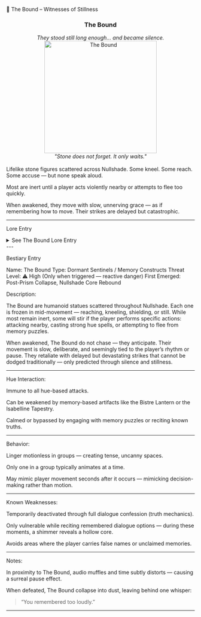 🗿 The Bound – Witnesses of Stillness

<div align="center">
  <h3>The Bound</h3>
  <i>They stood still long enough… and became silence.</i><br>
  <img src="../../assets/monsters/the-bound.png" alt="The Bound" width="300"><br>
  <i>"Stone does not forget. It only waits."</i><br><br>
</div>Lifelike stone figures scattered across Nullshade. Some kneel. Some reach. Some accuse — but none speak aloud.

Most are inert until a player acts violently nearby or attempts to flee too quickly.

When awakened, they move with slow, unnerving grace — as if remembering how to move. Their strikes are delayed but catastrophic.


---

Lore Entry

<details><summary>See The Bound Lore Entry</summary>Lore Entry: Fragment from “Etchings of the Silent Monolith” – recovered on a cracked memory shard in Prism Wound

> "We called them guardians, once. Remnants of the Prismara who refused hue. But I think now... they were simply those who saw too much."



> "You can hear them when you're not looking — feel your memories tighten in your chest like a thread pulling taut. They don't scream. They remember for you."



> "One bowed as I passed. The other raised a hand. Neither moved again. That night I dreamed of a battlefield I had never seen. I woke with my hands bruised — fingers curled like stone."



> "If silence had a form, it would kneel beside them."



— Archivist Reiss, “Final Echoes of the Core”

</details>
---

Bestiary Entry

Name: The Bound
Type: Dormant Sentinels / Memory Constructs
Threat Level: ⚠️ High (Only when triggered — reactive danger)
First Emerged: Post-Prism Collapse, Nullshade Core Rebound

Description:

The Bound are humanoid statues scattered throughout Nullshade. Each one is frozen in mid-movement — reaching, kneeling, shielding, or still. While most remain inert, some will stir if the player performs specific actions: attacking nearby, casting strong hue spells, or attempting to flee from memory puzzles.

When awakened, The Bound do not chase — they anticipate. Their movement is slow, deliberate, and seemingly tied to the player’s rhythm or pause. They retaliate with delayed but devastating strikes that cannot be dodged traditionally — only predicted through silence and stillness.


---

Hue Interaction:

Immune to all hue-based attacks.

Can be weakened by memory-based artifacts like the Bistre Lantern or the Isabelline Tapestry.

Calmed or bypassed by engaging with memory puzzles or reciting known truths.



---

Behavior:

Linger motionless in groups — creating tense, uncanny spaces.

Only one in a group typically animates at a time.

May mimic player movement seconds after it occurs — mimicking decision-making rather than motion.



---

Known Weaknesses:

Temporarily deactivated through full dialogue confession (truth mechanics).

Only vulnerable while reciting remembered dialogue options — during these moments, a shimmer reveals a hollow core.

Avoids areas where the player carries false names or unclaimed memories.



---

Notes:

In proximity to The Bound, audio muffles and time subtly distorts — causing a surreal pause effect.

When defeated, The Bound collapse into dust, leaving behind one whisper:

> “You remembered too loudly.”


---


